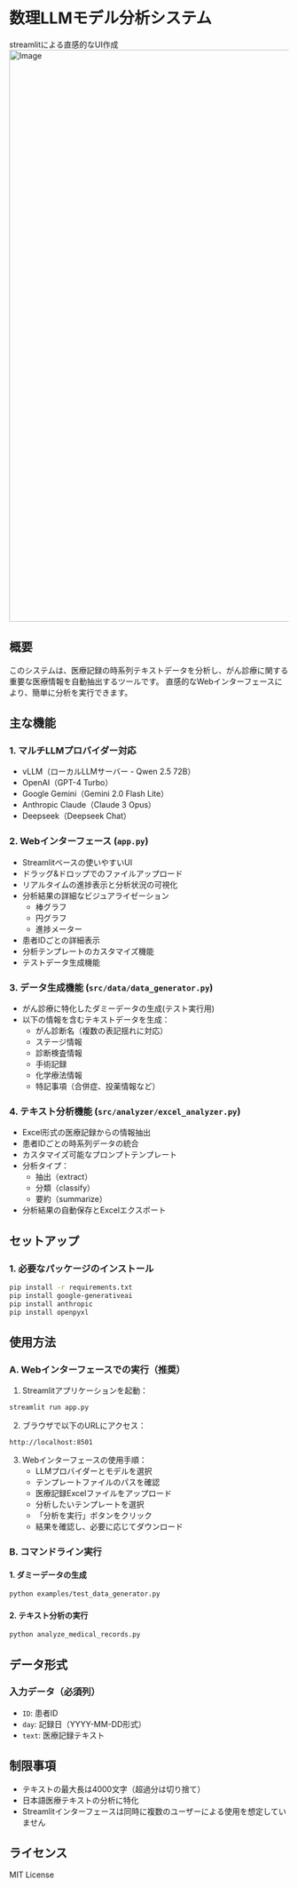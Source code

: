 # 数理LLMモデル分析システム

streamlitによる直感的なUI作成
<img width="1030" alt="Image" src="https://github.com/user-attachments/assets/5695a8ae-3816-4e12-acc0-ab41d5404873" />

## 概要
このシステムは、医療記録の時系列テキストデータを分析し、がん診療に関する重要な医療情報を自動抽出するツールです。
直感的なWebインターフェースにより、簡単に分析を実行できます。

## 主な機能

### 1. マルチLLMプロバイダー対応
- vLLM（ローカルLLMサーバー - Qwen 2.5 72B）
- OpenAI（GPT-4 Turbo）
- Google Gemini（Gemini 2.0 Flash Lite）
- Anthropic Claude（Claude 3 Opus）
- Deepseek（Deepseek Chat）

### 2. Webインターフェース (`app.py`)
- Streamlitベースの使いやすいUI
- ドラッグ&ドロップでのファイルアップロード
- リアルタイムの進捗表示と分析状況の可視化
- 分析結果の詳細なビジュアライゼーション
  - 棒グラフ
  - 円グラフ
  - 進捗メーター
- 患者IDごとの詳細表示
- 分析テンプレートのカスタマイズ機能
- テストデータ生成機能

### 3. データ生成機能 (`src/data/data_generator.py`)
- がん診療に特化したダミーデータの生成(テスト実行用)
- 以下の情報を含むテキストデータを生成：
  - がん診断名（複数の表記揺れに対応）
  - ステージ情報
  - 診断検査情報
  - 手術記録
  - 化学療法情報
  - 特記事項（合併症、投薬情報など）

### 4. テキスト分析機能 (`src/analyzer/excel_analyzer.py`)
- Excel形式の医療記録からの情報抽出
- 患者IDごとの時系列データの統合
- カスタマイズ可能なプロンプトテンプレート
- 分析タイプ：
  - 抽出（extract）
  - 分類（classify）
  - 要約（summarize）
- 分析結果の自動保存とExcelエクスポート

## セットアップ

### 1. 必要なパッケージのインストール
```bash
pip install -r requirements.txt
pip install google-generativeai
pip install anthropic
pip install openpyxl
```

## 使用方法

### A. Webインターフェースでの実行（推奨）

1. Streamlitアプリケーションを起動：
```bash
streamlit run app.py
```

2. ブラウザで以下のURLにアクセス：
```
http://localhost:8501
```

3. Webインターフェースの使用手順：
   - LLMプロバイダーとモデルを選択
   - テンプレートファイルのパスを確認
   - 医療記録Excelファイルをアップロード
   - 分析したいテンプレートを選択
   - 「分析を実行」ボタンをクリック
   - 結果を確認し、必要に応じてダウンロード

### B. コマンドライン実行

#### 1. ダミーデータの生成
```bash
python examples/test_data_generator.py
```

#### 2. テキスト分析の実行
```bash
python analyze_medical_records.py
```

## データ形式

### 入力データ（必須列）
- `ID`: 患者ID
- `day`: 記録日（YYYY-MM-DD形式）
- `text`: 医療記録テキスト

## 制限事項
- テキストの最大長は4000文字（超過分は切り捨て）
- 日本語医療テキストの分析に特化
- Streamlitインターフェースは同時に複数のユーザーによる使用を想定していません

## ライセンス
MIT License


